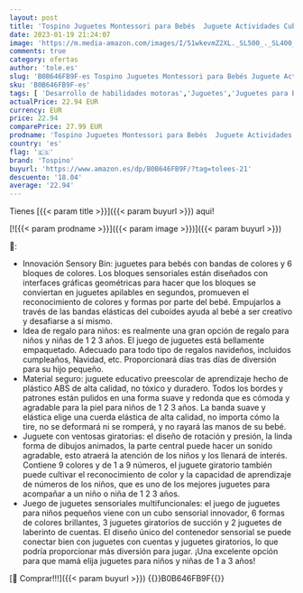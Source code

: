 ```yaml
---
layout: post
title: 'Tospino Juguetes Montessori para Bebés  Juguete Actividades Cubo para niños y niñas  Juguetes sensoriales para bebés con 3 ventosas giratorios y Laberinto  Juguetes Educativos para Niños 1 2 Años'
date: 2023-01-19 21:24:07
image: 'https://m.media-amazon.com/images/I/51wkevmZ2XL._SL500_._SL400_.jpg'
comments: true
category: ofertas
author: 'tole.es'
slug: 'B0B646FB9F-es Tospino Juguetes Montessori para Bebés Juguete Actividades...'
sku: 'B0B646FB9F-es'
tags: [ 'Desarrollo de habilidades motoras','Juguetes','Juguetes para Bebés y primera infancia','Juguetes para apilar y encajar','Juguetes y juegos','bebés','tospino','🇪🇸', ]
actualPrice: 22.94 EUR
currency: EUR
price: 22.94
comparePrice: 27.99 EUR
prodname: 'Tospino Juguetes Montessori para Bebés  Juguete Actividades Cubo para niños y niñas  Juguetes sensoriales para bebés con 3 ventosas giratorios y Laberinto  Juguetes Educativos para Niños 1 2 Años'
country: 'es'
flag: '🇪🇸'
brand: 'Tospino'
buyurl: 'https://www.amazon.es/dp/B0B646FB9F/?tag=tolees-21'
descuento: '18.04'
average: '22.94'
---
```


Tienes [{{< param title >}}]({{< param buyurl >}}) aqui!

[![{{< param prodname >}}]({{< param image >}})]({{< param buyurl >}})

🔎:

- Innovación Sensory Bin: juguetes para bebés con bandas de colores y 6 bloques de colores. Los bloques sensoriales están diseñados con interfaces gráficas geométricas para hacer que los bloques se conviertan en juguetes apilables en segundos, promueven el reconocimiento de colores y formas por parte del bebé. Empujarlos a través de las bandas elásticas del cuboides ayuda al bebé a ser creativo y desafiarse a sí mismo.
- Idea de regalo para niños: es realmente una gran opción de regalo para niños y niñas de 1 2 3 años. El juego de juguetes está bellamente empaquetado. Adecuado para todo tipo de regalos navideños, incluidos cumpleaños, Navidad, etc. Proporcionará días tras días de diversión para su hijo pequeño.
- Material seguro: juguete educativo preescolar de aprendizaje hecho de plástico ABS de alta calidad, no tóxico y duradero. Todos los bordes y patrones están pulidos en una forma suave y redonda que es cómoda y agradable para la piel para niños de 1 2 3 años. La banda suave y elástica elige una cuerda elástica de alta calidad, no importa cómo la tire, no se deformará ni se romperá, y no rayará las manos de su bebé.
- Juguete con ventosas giratorias: el diseño de rotación y presión, la linda forma de dibujos animados, la parte central puede hacer un sonido agradable, esto atraerá la atención de los niños y los llenará de interés. Contiene 9 colores y de 1 a 9 números, el juguete giratorio también puede cultivar el reconocimiento de color y la capacidad de aprendizaje de números de los niños, que es uno de los mejores juguetes para acompañar a un niño o niña de 1 2 3 años.
- Juego de juguetes sensoriales multifuncionales: el juego de juguetes para niños pequeños viene con un cubo sensorial innovador, 6 formas de colores brillantes, 3 juguetes giratorios de succión y 2 juguetes de laberinto de cuentas. El diseño único del contenedor sensorial se puede conectar bien con juguetes con cuentas y juguetes giratorios, lo que podría proporcionar más diversión para jugar. ¡Una excelente opción para que mamá elija juguetes para niños y niñas de 1 a 3 años!

[🛒 Comprar!!!]({{< param buyurl >}})
{{<world>}}B0B646FB9F{{</world>}}

